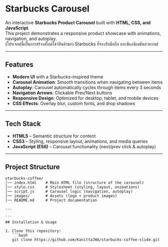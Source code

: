 # Starbucks Carousel

An interactive **Starbucks Product Carousel** built with **HTML, CSS, and JavaScript**.  
This project demonstrates a responsive product showcase with animations, navigation, and autoplay.  
(โปรเจกต์นี้เป็นการสร้างสไลด์โชว์สินค้าของ Starbucks ที่รองรับมือถือ และมีแอนิเมชันสวยงาม)

---

## Features

- **Modern UI** with a Starbucks-inspired theme
- **Carousel Animation**: Smooth transitions when navigating between items
- **Autoplay**: Carousel automatically cycles through items every 3 seconds
- **Navigation Arrows**: Clickable Prev/Next buttons
- **Responsive Design**: Optimized for desktop, tablet, and mobile devices
- **CSS Effects**: Overlay blur, custom fonts, and drop shadows

---

## Tech Stack

- **HTML5** – Semantic structure for content
- **CSS3** – Styling, responsive layout, animations, and media queries
- **JavaScript (ES6)** – Carousel functionality (next/prev click & autoplay)

---

## Project Structure

````text
starbucks-coffee/
│── index.html    # Main HTML file (structure of the carousel)
│── style.css     # Stylesheet (styling, layout, animations)
│── script.js     # Carousel logic (navigation, autoplay)
│── images/       # Assets (logo + product images)
│── README.md     # Project documentation

---

```
## Installation & Usage

1. Clone this repository:
   ```bash
   git clone https://github.com/KanittaJHA/starbucks-coffee-slide.git
````

